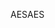 <span data-ttu-id="ddb32-101">AES</span><span class="sxs-lookup"><span data-stu-id="ddb32-101">AES</span></span>